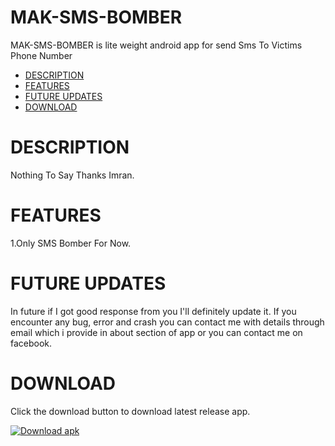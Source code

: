# MAK-SMS-BOMBER
MAK-SMS-BOMBER is lite weight android app for send Sms To Victims Phone Number

- [DESCRIPTION](#description)
- [FEATURES](#features)
- [FUTURE UPDATES](#future-updates)
- [DOWNLOAD](#download)
#
# DESCRIPTION 
Nothing To Say Thanks Imran. 
#
# FEATURES
1.Only SMS Bomber For  Now.

##
# FUTURE UPDATES
In future if I got good response from you I'll definitely update it.
If you encounter any bug, error and crash you can contact me with details through email which i provide in about section of app or you can contact me on facebook.
#
# DOWNLOAD
Click the download button to download latest release app.

<!-- BEGIN LATEST DOWNLOAD BUTTON -->
[![Download apk](https://custom-icon-badges.herokuapp.com/badge/-Download-blue?style=for-the-badge&logo=download&logoColor=white "Download apk")](https://github.com/MAK-GANG/SMS-BOMBER-APP/blob/main/SMS_BOMBER_release.apk?raw=true)
<!-- END LATEST DOWNLOAD BUTTON -->
